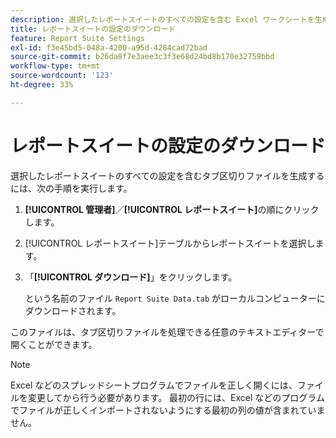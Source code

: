 ```yaml
---
description: 選択したレポートスイートのすべての設定を含む Excel ワークシートを生成する方法について手順を説明します。
title: レポートスイートの設定のダウンロード
feature: Report Suite Settings
exl-id: f3e45bd5-048a-4200-a95d-4284cad72bad
source-git-commit: b26da8f7e3aee3c3f3e68d24bd8b170e32759bbd
workflow-type: tm+mt
source-wordcount: '123'
ht-degree: 33%

---
```


# レポートスイートの設定のダウンロード

選択したレポートスイートのすべての設定を含むタブ区切りファイルを生成するには、次の手順を実行します。

1. **[!UICONTROL 管理者]**／**[!UICONTROL レポートスイート]**&#x200B;の順にクリックします。

2. [!UICONTROL レポートスイート]テーブルからレポートスイートを選択します。

3. 「**[!UICONTROL ダウンロード]**」をクリックします。

   という名前のファイル `Report Suite Data.tab` がローカルコンピューターにダウンロードされます。

このファイルは、タブ区切りファイルを処理できる任意のテキストエディターで開くことができます。

>[!NOTE]
>
>   Excel などのスプレッドシートプログラムでファイルを正しく開くには、ファイルを変更してから行う必要があります。 最初の行には、Excel などのプログラムでファイルが正しくインポートされないようにする最初の列の値が含まれていません。
